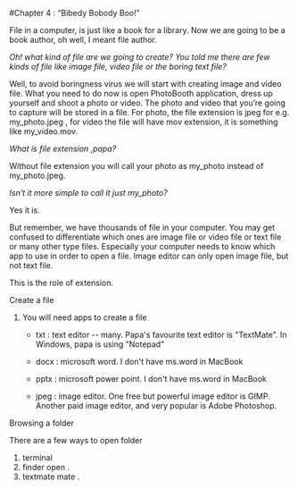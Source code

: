 #Chapter 4 : “Bibedy Bobody Boo!”

File in a computer, is just like a book for a library.
Now we are going to be a book author, oh well, I meant file author. 

_Oh! what kind of file are we going to create? You told me there are few kinds of file like image file, video file or the boring text file?_


Well, to avoid boringness virus we will start with creating image and video file. What you need to do now is open PhotoBooth application, dress up yourself and shoot a photo or video. The photo and video that you’re going to capture will be stored in a file. For photo, the file extension is jpeg for e.g. my_photo.jpeg , for video the file will have mov extension, it is something like my_video.mov.


_What is file extension ,papa?_


Without file extension you will call your photo as my_photo instead of my_photo.jpeg. 


_Isn’t it more simple to call it just my_photo?_

Yes it is.

But remember, we have thousands of file in your computer. You may get confused to differentiate which ones are image file or video file or text file or many other type files. Especially your computer needs to know which app to use in order to open a file. Image editor can only open image file, but not text file. 

This is the role of extension.

Create a file
1. You will need apps to create a file
    
    - txt   : text editor -- many. Papa's favourite text editor is "TextMate". In Windows, papa is using "Notepad"
    
    - docx  : microsoft word. I don't have ms.word in MacBook
   
    - pptx  : microsoft power point. I don't have ms.word in MacBook
    
    - jpeg  : image editor. One free but powerful image editor is GIMP. Another paid image editor, and very popular is Adobe Photoshop.

Browsing a folder

There are a few ways to open folder
1. terminal
2. finder open .
3. textmate mate .
